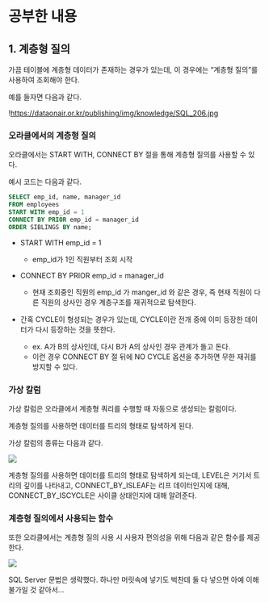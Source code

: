# 공부한 내용

## 1. 계층형 질의

가끔 테이블에 계층형 데이터가 존재하는 경우가 있는데, 이 경우에는 “계층형 질의”를 사용하여 조회해야 한다.

예를 들자면 다음과 같다.

!https://dataonair.or.kr/publishing/img/knowledge/SQL_206.jpg

### 오라클에서의 계층형 질의

오라클에서는 START WITH, CONNECT BY 절을 통해 계층형 질의를 사용할 수 있다.

예시 코드는 다음과 같다.

```sql
SELECT emp_id, name, manager_id
FROM employees
START WITH emp_id = 1
CONNECT BY PRIOR emp_id = manager_id
ORDER SIBLINGS BY name;
```

- START WITH emp_id = 1
    - emp_id가 1인 직원부터 조회 시작

- CONNECT BY PRIOR emp_id = manager_id
    - 현재 조회중인 직원의 emp_id 가 manger_id 와 같은 경우, 즉 현재 직원이 다른 직원의 상사인 경우 계층구조를 재귀적으로 탐색한다.

- 간혹 CYCLE이 형성되는 경우가 있는데, CYCLE이란 전개 중에 이미 등장한 데이터가 다시 등장하는 것을 뜻한다.
    - ex. A가 B의 상사인데, 다시 B가 A의 상사인 경우 관계가 돌고 돈다.
    - 이런 경우 CONNECT BY 절 뒤에 NO CYCLE 옵션을 추가하면 무한 재귀를 방지할 수 있다.

### 가상 칼럼

가상 칼럼은 오라클에서 계층형 쿼리를 수행할 때 자동으로 생성되는 칼럼이다.

계층형 질의를 사용하면 데이터를 트리의 형태로 탐색하게 된다.

가상 칼럼의 종류는 다음과 같다.

![](https://dataonair.or.kr/publishing/img/knowledge/SQL_208.jpg)

계층형 질의를 사용하면 데이터를 트리의 형태로 탐색하게 되는데, LEVEL은 거기서 트리의 깊이를 나타내고, CONNECT_BY_ISLEAF는 리프 데이터인지에 대해, CONNECT_BY_ISCYCLE은 사이클 상태인지에 대해 알려준다.

### 계층형 질의에서 사용되는 함수

또한 오라클에서는 계층형 질의 사용 시 사용자 편의성을 위해 다음과 같은 함수를 제공한다.

![](https://dataonair.or.kr/publishing/img/knowledge/SQL_211.jpg)

SQL Server 문법은 생략했다. 하나만 머릿속에 넣기도 벅찬데 둘 다 넣으면 아예 이해불가일 것 같아서…